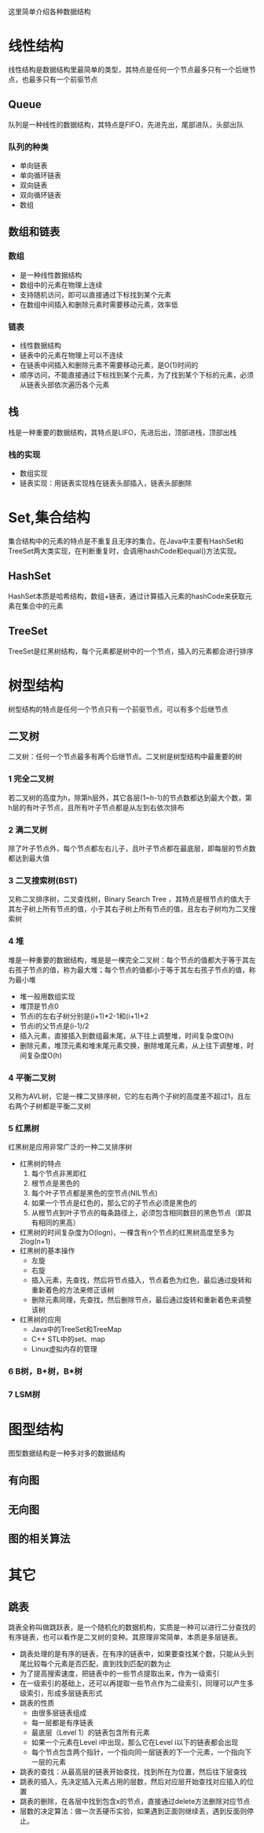 这里简单介绍各种数据结构

# 线性结构
线性结构是数据结构里最简单的类型，其特点是任何一个节点最多只有一个后继节点，也最多只有一个前驱节点

## Queue

队列是一种线性的数据结构，其特点是FIFO，先进先出，尾部进队，头部出队

### 队列的种类
- 单向链表
- 单向循环链表
- 双向链表
- 双向循环链表
- 数组

## 数组和链表

### 数组
- 是一种线性数据结构
- 数组中的元素在物理上连续
- 支持随机访问，即可以直接通过下标找到某个元素
- 在数组中间插入和删除元素时需要移动元素，效率低 

### 链表
- 线性数据结构
- 链表中的元素在物理上可以不连续
- 在链表中间插入和删除元素不需要移动元素，是O(1)时间的
- 顺序访问，不能直接通过下标找到某个元素，为了找到某个下标的元素，必须从链表头部依次遍历各个元素

## 栈

栈是一种重要的数据结构，其特点是LIFO，先进后出，顶部进栈，顶部出栈

### 栈的实现
- 数组实现
- 链表实现：用链表实现栈在链表头部插入，链表头部删除

# Set,集合结构
集合结构中的元素的特点是不重复且无序的集合。在Java中主要有HashSet和TreeSet两大类实现，在判断重复时，会调用hashCode和equal()方法实现。

## HashSet
HashSet本质是哈希结构，数组+链表，通过计算插入元素的hashCode来获取元素在集合中的元素
## TreeSet
TreeSet是红黑树结构，每个元素都是树中的一个节点，插入的元素都会进行排序

# 树型结构
树型结构的特点是任何一个节点只有一个前驱节点，可以有多个后继节点

## 二叉树

二叉树：任何一个节点最多有两个后继节点。二叉树是树型结构中最重要的树

### 1 完全二叉树
若二叉树的高度为h，除第h层外，其它各层(1~h-1)的节点数都达到最大个数，第h层的有叶子节点，且所有叶子节点都是从左到右依次排布

### 2 满二叉树
除了叶子节点外，每个节点都左右儿子，且叶子节点都在最底层，即每层的节点数都达到最大值

### 3 二叉搜索树(BST)
又称二叉排序树，二叉查找树，Binary Search Tree ，其特点是根节点的值大于其左子树上所有节点的值，小于其右子树上所有节点的值，且左右子树均为二叉搜索树

### 4 堆
堆是一种重要的数据结构，堆是是一棵完全二叉树：每个节点的值都大于等于其左右孩子节点的值，称为最大堆；每个节点的值都小于等于其左右孩子节点的值，称为最小堆
- 堆一般用数组实现
- 堆顶是节点0
- 节点i的左右子树分别是(i+1)*2-1和(i+1)*2
- 节点i的父节点是(i-1)/2
- 插入元素，直接插入到数组最末尾，从下往上调整堆，时间复杂度O(h)
- 删除元素，堆顶元素和堆末尾元素交换，删除堆尾元素，从上往下调整堆，时间复杂度O(h)

### 4 平衡二叉树
又称为AVL树，它是一棵二叉排序树，它的左右两个子树的高度差不超过1，且左右两个子树都是平衡二叉树

### 5 红黑树
红黑树是应用非常广泛的一种二叉排序树
- 红黑树的特点
	1. 每个节点非黑即红
	2. 根节点是黑色的
	3. 每个叶子节点都是黑色的空节点(NIL节点)
	4. 如果一个节点是红色的，那么它的子节点必须是黑色的
	5. 从根节点到叶子节点的每条路径上，必须包含相同数目的黑色节点（即具有相同的黑高）
- 红黑树的时间复杂度为O(logn)，一棵含有n个节点的红黑树高度至多为2log(n+1)
- 红黑树的基本操作
	- 左旋
	- 右旋
	- 插入元素，先查找，然后将节点插入，节点着色为红色，最后通过旋转和重新着色的方法来修正该树
	- 删除元素同理，先查找，然后删除节点，最后通过旋转和重新着色来调整该树
- 红黑树的应用
	- Java中的TreeSet和TreeMap
	- C++ STL中的set、map
	- Linux虚拟内存的管理

### 6 B树，B+树，B*树

### 7 LSM树

# 图型结构

图型数据结构是一种多对多的数据结构

## 有向图

## 无向图

## 图的相关算法

# 其它

## 跳表
跳表全称叫做跳跃表，是一个随机化的数据机构，实质是一种可以进行二分查找的有序链表，也可以看作是二叉树的变种。其原理非常简单，本质是多层链表。

- 跳表处理的是有序的链表，在有序的链表中，如果要查找某个数，只能从头到尾比较每个元素是否匹配，直到找到匹配的数为止
- 为了提高搜索速度，把链表中的一些节点提取出来，作为一级索引
- 在一级索引的基础上，还可以再提取一些节点作为二级索引，同理可以产生多级索引，形成多层链表形式
- 跳表的性质
	- 由很多层链表组成
	- 每一层都是有序链表
	- 最底层（Level 1）的链表包含所有元素
	- 如果一个元素在Level i中出现，那么它在Level i以下的链表都会出现
	- 每个节点包含两个指针，一个指向同一层链表的下一个元素，一个指向下一层的元素
- 跳表的查找：从最高层的链表开始查找，找到所在为位置，然后往下层查找
- 跳表的插入，先决定插入元素占用的层数，然后对应层开始查找对应插入的位置
- 跳表的删除，在各层中找到包含x的节点，直接通过delete方法删除对应节点
- 层数的决定算法：做一次丢硬币实验，如果遇到正面则继续丢，遇到反面则停止。


